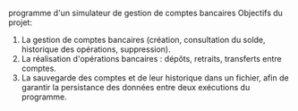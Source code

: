 programme d'un simulateur de gestion de comptes bancaires
Objectifs du projet:
1. La gestion de comptes bancaires (création, consultation du solde, historique des opérations, suppression).
2. La réalisation d'opérations bancaires : dépôts, retraits, transferts entre comptes.
3. La sauvegarde des comptes et de leur historique dans un fichier, afin de garantir la persistance des données entre deux exécutions du programme.

